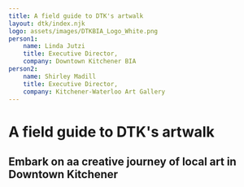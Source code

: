 ```yaml
---
title: A field guide to DTK's artwalk
layout: dtk/index.njk
logo: assets/images/DTKBIA_Logo_White.png
person1:
    name: Linda Jutzi
    title: Executive Director,
    company: Downtown Kitchener BIA
person2:
    name: Shirley Madill
    title: Executive Director,
    company: Kitchener-Waterloo Art Gallery
---
```

# A field guide to DTK's artwalk
## Embark on aa creative journey of local art in Downtown Kitchener
